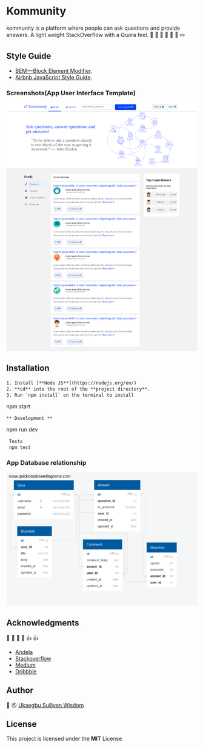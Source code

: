 # Kommunity
kommunity is a platform where people can ask questions and provide answers. A light weight StackOverflow with a Quora feel. :speech_balloon: :thought_balloon: :man: :woman: :boy: :girl: :pencil2:
## Style Guide
* [BEM — Block Element Modifier](http://getbem.com/introduction/).
* [Airbnb JavaScript Style Guide](https://github.com/airbnb/javascript/).
### Screenshots(App User Interface Template)
![alt](./screenshots/kommunity.png)

## Installation
```
1. Install [**Node JS**](https://nodejs.org/en/)
2. **cd** into the root of the **project directory**.
3. Run `npm install` on the terminal to install
```
npm start
```
** Development **
```
npm run dev
```
 Tests
 npm test
```
### App Database relationship
![alt](./screenshots/db.png)

## Acknowledgments
:clap: :clap: :clap: :clap: :+1: :+1:
* [Andela](http://andela.com) 
* [Stackoverflow](stackoverflow.com)
* [Medium](https://medium.com/@meakaakka/a-beginners-guide-to-writing-a-kickass-readme-7ac01da88ab3)
* [Dribbble](https://dribbble.com)

## Author
:large_blue_circle: :persevere: [Ukaegbu Sullivan Wisdom](http://github.com/wiztemple)

## License
This project is licensed under the **MIT** License